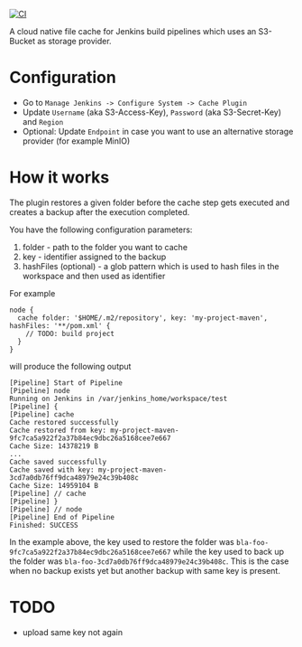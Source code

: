 [![CI](https://github.com/j3t/jenkins-pipeline-cache-plugin/actions/workflows/ci.yml/badge.svg)](https://github.com/j3t/jenkins-pipeline-cache-plugin/actions/workflows/ci.yml)

A cloud native file cache for Jenkins build pipelines which uses an S3-Bucket as storage provider.

# Configuration
* Go to `Manage Jenkins -> Configure System -> Cache Plugin`
* Update `Username` (aka S3-Access-Key), `Password` (aka S3-Secret-Key) and `Region`
* Optional: Update `Endpoint` in case you want to use an alternative storage provider (for example MinIO)

# How it works
The plugin restores a given folder before the cache step gets executed and creates a backup after the execution completed.

You have the following configuration parameters:
1. folder - path to the folder you want to cache
1. key - identifier assigned to the backup
1. hashFiles (optional) - a glob pattern which is used to hash files in the workspace and then used as identifier

For example
```
node {
  cache folder: '$HOME/.m2/repository', key: 'my-project-maven', hashFiles: '**/pom.xml' {
    // TODO: build project
  }
}
```
will produce the following output
```
[Pipeline] Start of Pipeline
[Pipeline] node
Running on Jenkins in /var/jenkins_home/workspace/test
[Pipeline] {
[Pipeline] cache
Cache restored successfully
Cache restored from key: my-project-maven-9fc7ca5a922f2a37b84ec9dbc26a5168cee7e667
Cache Size: 14378219 B
...
Cache saved successfully
Cache saved with key: my-project-maven-3cd7a0db76ff9dca48979e24c39b408c
Cache Size: 14959104 B
[Pipeline] // cache
[Pipeline] }
[Pipeline] // node
[Pipeline] End of Pipeline
Finished: SUCCESS
```
In the example above, the key used to restore the folder was `bla-foo-9fc7ca5a922f2a37b84ec9dbc26a5168cee7e667` while the key used to back up the folder was `bla-foo-3cd7a0db76ff9dca48979e24c39b408c`. This is the case when no backup exists yet but another backup with same key is present. 

# TODO
* upload same key not again
